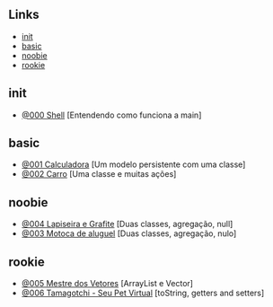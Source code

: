 
## Links
- [init](#init)
- [basic](#basic)
- [noobie](#noobie)
- [rookie](#rookie)

## init

- [@000 Shell](base/000/Readme.md#00_init---shell-sub-entendendo-como-funciona-a-main) [Entendendo como funciona a main]

## basic

- [@001 Calculadora](base/001/Readme.md#01_basic--calculadora-sub-um-modelo-persistente-com-uma-classe) [Um modelo persistente com uma classe]
- [@002 Carro](base/002/Readme.md#01_basic--carro-sub-uma-classe-e-muitas-ações) [Uma classe e muitas ações]

## noobie

- [@004 Lapiseira e Grafite](base/004/Readme.md#02_noobie-lapiseira-e-grafite-sub-duas-classes-agregação-null) [Duas classes, agregação, null]
- [@003 Motoca de aluguel](base/003/Readme.md#02_noobie-motoca-de-aluguel-sub-duas-classes-agregação-nulo) [Duas classes, agregação, nulo]

## rookie

- [@005 Mestre dos Vetores](base/005/Readme.md#03_rookie-mestre-dos-vetores-sub-arraylist-e-vector) [ArrayList e Vector]
- [@006 Tamagotchi - Seu Pet Virtual](base/006/Readme.md#03_rookie-tamagotchi---seu-pet-virtual-sub-tostring-getters-and-setters) [toString, getters and setters]
